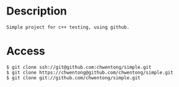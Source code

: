 Description
===========
    Simple project for c++ testing, using github.

Access
======
    $ git clone ssh://git@github.com:chwentong/simple.git
    $ git clone https://chwentong@github.com/chwentong/simple.git
    $ git clone git://github.com/chwentong/simple.git
